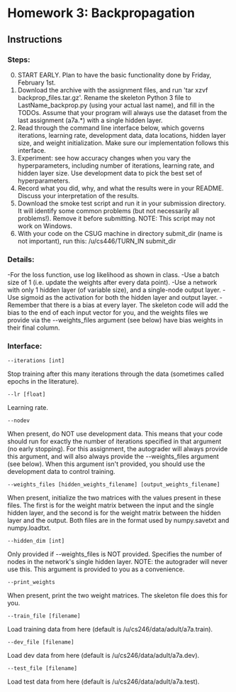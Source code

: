 # Homework 3: Backpropagation
## Instructions
### Steps:

0) START EARLY. Plan to have the basic functionality done by Friday, February 1st.
1) Download the archive with the assignment files, and run 'tar xzvf backprop_files.tar.gz'. Rename the skeleton Python 3 file to LastName_backprop.py (using your actual last name), and fill in the TODOs. Assume that your program will always use the dataset from the last assignment (a7a.*) with a single hidden layer.
2) Read through the command line interface below, which governs iterations, learning rate, development data, data locations, hidden layer size, and weight initialization. Make sure our implementation follows this interface.
3) Experiment: see how accuracy changes when you vary the hyperparameters, including number of iterations, learning rate, and hidden layer size. Use development data to pick the best set of hyperparameters.
4) Record what you did, why, and what the results were in your README. Discuss your interpretation of the results.
5) Download the smoke test script and run it in your submission directory. It will identify some common problems (but not necessarily all problems!). Remove it before submitting. NOTE: This script may not work on Windows.
6) With your code on the CSUG machine in directory submit_dir (name is not important), run this: /u/cs446/TURN_IN submit_dir


### Details:
-For the loss function, use log likelihood as shown in class.
-Use a batch size of 1 (i.e. update the weights after every data point).
-Use a network with only 1 hidden layer (of variable size), and a single-node output layer.
-Use sigmoid as the activation for both the hidden layer and output layer.
-Remember that there is a bias at every layer. The skeleton code will add the bias to the end of each input vector for you, and the weights files we provide via the --weights_files argument (see below) have bias weights in their final column.


### Interface:

    --iterations [int]
Stop training after this many iterations through the data (sometimes called epochs in the literature).

    --lr [float]
Learning rate.

    --nodev
When present, do NOT use development data. This means that your code should run for exactly the number of iterations specified in that argument (no early stopping). For this assignment, the autograder will always provide this argument, and will also always provide the --weights_files argument (see below). When this argument isn't provided, you should use the development data to control training.

    --weights_files [hidden_weights_filename] [output_weights_filename]
When present, initialize the two matrices with the values present in these files. The first is for the weight matrix between the input and the single hidden layer, and the second is for the weight matrix between the hidden layer and the output. Both files are in the format used by numpy.savetxt and numpy.loadtxt.

    --hidden_dim [int]
Only provided if --weights_files is NOT provided. Specifies the number of nodes in the network's single hidden layer. NOTE: the autograder will never use this. This argument is provided to you as a convenience.

    --print_weights
When present, print the two weight matrices. The skeleton file does this for you.

    --train_file [filename]
Load training data from here (default is /u/cs246/data/adult/a7a.train).

    --dev_file [filename]
Load dev data from here (default is /u/cs246/data/adult/a7a.dev).

    --test_file [filename]
Load test data from here (default is /u/cs246/data/adult/a7a.test).
